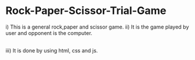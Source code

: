 # Rock-Paper-Scissor-Trial-Game
i) This is a general rock,paper and scissor game.
ii) It is the game played by user and opponent is the computer.
<html><br></html>
iii) It is done by using html, css and js.
